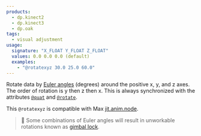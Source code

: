 ```yaml
---
products:
  - dp.kinect2
  - dp.kinect3
  - dp.oak
tags:
  - visual adjustment
usage:
  signature: "X_FLOAT Y_FLOAT Z_FLOAT"
  values: 0.0 0.0 0.0 (default)
  examples:
    - "@rotatexyz 30.0 25.0 60.0"
---
```


Rotate data by [Euler angles](https://en.wikipedia.org/wiki/Euler_angles)
(degrees) around the positive x, y, and z axes. The order of rotation is y then z then x.
This is always synchronized with the attributes [`@quat`](quat.md)
and [`@rotate`](rotate.md).

This `@rotatexyz` is compatible with Max
[jit.anim.node](https://docs.cycling74.com/max7/refpages/jit.anim.node).

> 📝 Some combinations of Euler angles will result in unworkable
> rotations known as [gimbal lock](https://en.wikipedia.org/wiki/Gimbal_lock).
